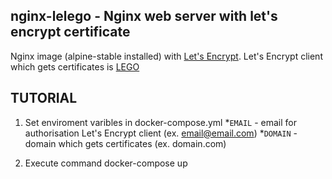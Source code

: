 ## nginx-lelego - Nginx web server with let's encrypt certificate
Nginx image (alpine-stable installed) with [Let's Encrypt](https://letsencrypt.org "Let's Encrypt Homepage").
Let's Encrypt client which gets certificates is [LEGO](https://github.com/xenolf/lego "GitHub repository")

## TUTORIAL

1. Set enviroment varibles in docker-compose.yml
   *`EMAIL` - email for authorisation Let's Encrypt client (ex. email@email.com)
   *`DOMAIN` - domain which gets certificates (ex. domain.com)
   
2. Execute command docker-compose up
